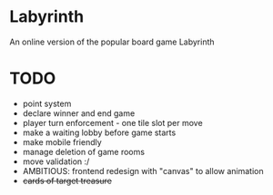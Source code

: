 # Labyrinth
An online version of the popular board game Labyrinth

# TODO
- point system
- declare winner and end game
- player turn enforcement - one tile slot per move
- make a waiting lobby before game starts
- make mobile friendly
- manage deletion of game rooms
- move validation :/
- AMBITIOUS: frontend redesign with "canvas" to allow animation
- ~~cards of target treasure~~

